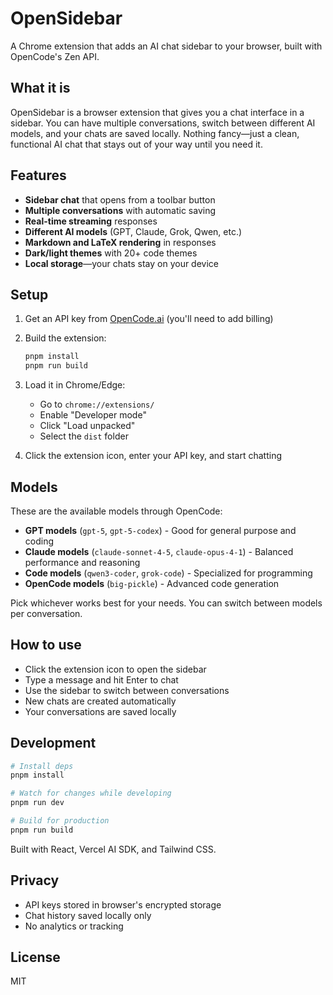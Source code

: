 # OpenSidebar

A Chrome extension that adds an AI chat sidebar to your browser, built with OpenCode's Zen API.

## What it is

OpenSidebar is a browser extension that gives you a chat interface in a sidebar. You can have multiple conversations, switch between different AI models, and your chats are saved locally. Nothing fancy—just a clean, functional AI chat that stays out of your way until you need it.

## Features

- **Sidebar chat** that opens from a toolbar button
- **Multiple conversations** with automatic saving
- **Real-time streaming** responses
- **Different AI models** (GPT, Claude, Grok, Qwen, etc.)
- **Markdown and LaTeX rendering** in responses
- **Dark/light themes** with 20+ code themes
- **Local storage**—your chats stay on your device

## Setup

1. Get an API key from [OpenCode.ai](https://opencode.ai/auth) (you'll need to add billing)

2. Build the extension:
   ```bash
   pnpm install
   pnpm run build
   ```

3. Load it in Chrome/Edge:
   - Go to `chrome://extensions/`
   - Enable "Developer mode"
   - Click "Load unpacked"
   - Select the `dist` folder

4. Click the extension icon, enter your API key, and start chatting

## Models

These are the available models through OpenCode:

- **GPT models** (`gpt-5`, `gpt-5-codex`) - Good for general purpose and coding
- **Claude models** (`claude-sonnet-4-5`, `claude-opus-4-1`) - Balanced performance and reasoning
- **Code models** (`qwen3-coder`, `grok-code`) - Specialized for programming
- **OpenCode models** (`big-pickle`) - Advanced code generation

Pick whichever works best for your needs. You can switch between models per conversation.

## How to use

- Click the extension icon to open the sidebar
- Type a message and hit Enter to chat
- Use the sidebar to switch between conversations
- New chats are created automatically
- Your conversations are saved locally

## Development

```bash
# Install deps
pnpm install

# Watch for changes while developing
pnpm run dev

# Build for production
pnpm run build
```

Built with React, Vercel AI SDK, and Tailwind CSS.

## Privacy

- API keys stored in browser's encrypted storage
- Chat history saved locally only
- No analytics or tracking

## License

MIT